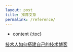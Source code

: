 ```yaml
---
layout: post
title: 推荐文章
permalink: /reference/
---
```


* content
{:toc}

[技术人如何搭建自己的技术博客](https://mp.weixin.qq.com/s/Fya5Z35hqsCMu7b5ckLG_w)
